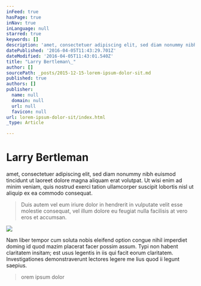 ```yaml
---
inFeed: true
hasPage: true
inNav: true
inLanguage: null
starred: true
keywords: []
description: 'amet, consectetuer adipiscing elit, sed diam nonummy nibh euismod tincidunt ut laoreet dolore magna aliquam erat volutpat. Ut wisi enim ad minim veniam, quis nostrud exerci tation ullamcorper suscipit lobortis nisl ut aliquip ex ea commodo consequat.'
datePublished: '2016-04-05T11:43:29.701Z'
dateModified: '2016-04-05T11:43:01.540Z'
title: "Larry Bertleman\_"
author: []
sourcePath: _posts/2015-12-15-lorem-ipsum-dolor-sit.md
published: true
authors: []
publisher:
  name: null
  domain: null
  url: null
  favicon: null
url: lorem-ipsum-dolor-sit/index.html
_type: Article

---
```

# Larry Bertleman 

amet, consectetuer adipiscing elit, sed diam nonummy nibh euismod tincidunt ut laoreet dolore magna aliquam erat volutpat. Ut wisi enim ad minim veniam, quis nostrud exerci tation ullamcorper suscipit lobortis nisl ut aliquip ex ea commodo consequat.

> Duis autem vel eum iriure dolor in hendrerit in vulputate velit esse molestie consequat, vel illum dolore eu feugiat nulla facilisis at vero eros et accumsan.

![](https://the-grid-user-content.s3-us-west-2.amazonaws.com/b0c81ae6-e227-429c-88c4-21e9194f65e4.jpg)

Nam liber tempor cum soluta nobis eleifend option congue nihil imperdiet doming id quod mazim placerat facer possim assum. Typi non habent claritatem insitam; est usus legentis in iis qui facit eorum claritatem. Investigationes demonstraverunt lectores legere me lius quod ii legunt saepius.

> orem ipsum dolor